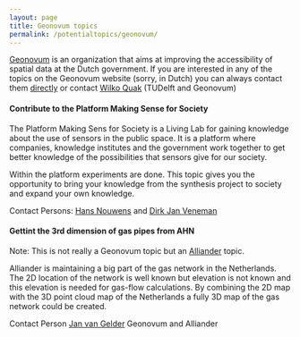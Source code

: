 ```yaml
---
layout: page
title: Geonovum topics
permalink: /potentialtopics/geonovum/
---
```


[Geonovum](http://www.geonovum.nl/) is an organization that aims at improving the
accessibility of spatial data at the Dutch government. If you are interested in
any of the topics on the Geonovum website (sorry, in Dutch) you can always
contact them [directly](http://www.geonovum.nl/over-geonovum/wie-wij-zoeken) or
contact [Wilko Quak](mailto:c.w.quak@tudelft.nl) (TUDelft and Geonovum)

#### Contribute to the Platform Making Sense for Society

The Platform Making Sens for Society is a Living Lab for gaining knowledge
about the use of sensors in the public space. It is a  platform where
companies, knowledge institutes and the government work together to get better
knowledge of the possibilities that sensors give for our society. 

Within the platform experiments are done.  This topic gives you the opportunity
to bring your knowledge from the synthesis project to society and expand your
own knowledge.

Contact Persons: [Hans Nouwens](mailto:h.nouwens@geonovum.nl) and [Dirk Jan Veneman](mailto:D.Venema@geonovum.nl)


#### Gettint the 3rd dimension of gas pipes from AHN 

Note: This is not really a Geonovum topic but an [Alliander](https://www.alliander.com/en) topic.

Alliander is maintaining a big part of the gas network in the Netherlands. The 2D location of the network is well known but elevation is not known and this elevation is needed for gas-flow calculations. By combining the 2D map with the 3D point cloud map of the Netherlands a fully 3D map of the gas network could be created.

Contact Person [Jan van Gelder](mailto:J.vanGelder@geonovum.nl) Geonovum and Alliander
